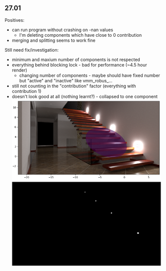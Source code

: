 ## 27.01
Positives:
- can run program without crashing on -nan values
    - I'm deleting components which have close to 0 contribution
- merging and splitting seems to work fine

Still need fix/investigation:
- minimum and maxium number of components is not respected
- everything behind blocking lock - bad for performance (~4.5 hour render)
    - changing number of components - maybe should have fixed number but "active" and "inactive" like vmm_robus_...
- still not counting in the "contribution" factor (everything with contribution 1)
- doesn't look good at all (nothing learnt?) - collapsed to one component
![alt text](update_imgs/modern_hall_gmm_visualization_27.01.png)
![alt text](update_imgs/modern-hall_27.01.png)